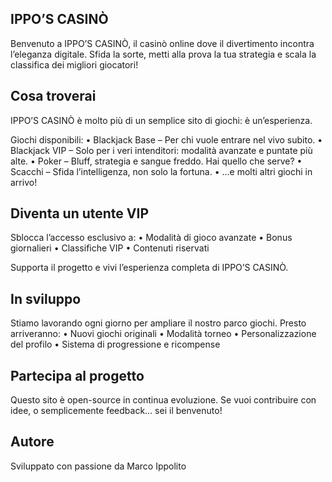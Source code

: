 ## IPPO’S CASINÒ

Benvenuto a IPPO’S CASINÒ, il casinò online dove il divertimento incontra l’eleganza digitale. Sfida la sorte, metti alla prova la tua strategia e scala la classifica dei migliori giocatori!

## Cosa troverai

IPPO’S CASINÒ è molto più di un semplice sito di giochi: è un’esperienza.

Giochi disponibili:
	•	Blackjack Base – Per chi vuole entrare nel vivo subito.
	•	Blackjack VIP – Solo per i veri intenditori: modalità avanzate e puntate più alte.
	•	Poker – Bluff, strategia e sangue freddo. Hai quello che serve?
	•	Scacchi – Sfida l’intelligenza, non solo la fortuna.
	•	…e molti altri giochi in arrivo!

## Diventa un utente VIP

Sblocca l’accesso esclusivo a:
	•	Modalità di gioco avanzate
	•	Bonus giornalieri
	•	Classifiche VIP
	•	Contenuti riservati

Supporta il progetto e vivi l’esperienza completa di IPPO’S CASINÒ.

## In sviluppo

Stiamo lavorando ogni giorno per ampliare il nostro parco giochi. Presto arriveranno:
	•	Nuovi giochi originali
	•	Modalità torneo
	•	Personalizzazione del profilo
	•	Sistema di progressione e ricompense

## Partecipa al progetto

Questo sito è open-source in continua evoluzione. Se vuoi contribuire con idee, o semplicemente feedback… sei il benvenuto!

## Autore

Sviluppato con passione da Marco Ippolito

